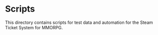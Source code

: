 # Scripts

This directory contains scripts for test data and automation for the Steam Ticket System for MMORPG. 